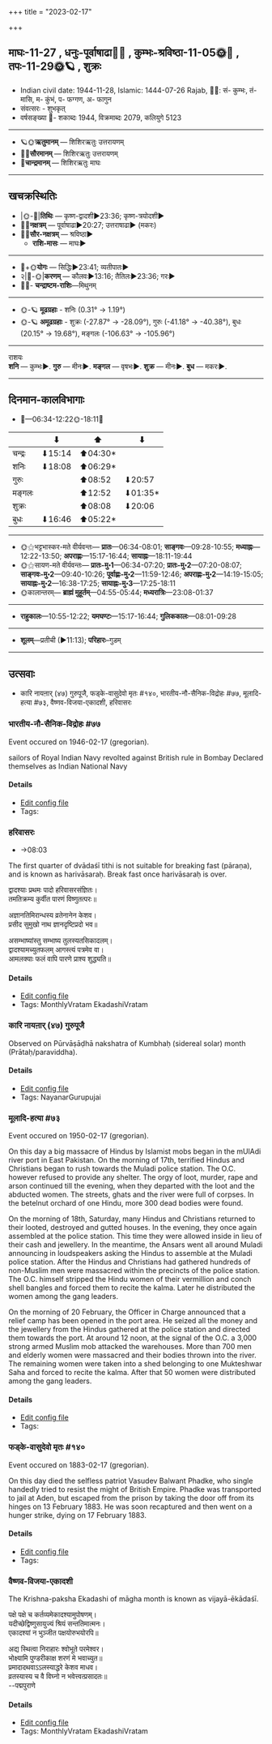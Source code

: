 +++
title = "2023-02-17"

+++
## माघः-11-27  ,  धनुः-पूर्वाषाढा🌛🌌  ,  कुम्भः-श्रविष्ठा-11-05🌞🌌  ,  तपः-11-29🌞🪐  ,  शुक्रः
- Indian civil date: 1944-11-28, Islamic: 1444-07-26 Rajab, 🌌🌞: सं- कुम्भः, तं- मासि, म- कुंभं, प- फग्गण, अ- फागुन
- संवत्सरः - शुभकृत्
- वर्षसङ्ख्या 🌛- शकाब्दः 1944, विक्रमाब्दः 2079, कलियुगे 5123
___________________
- 🪐🌞**ऋतुमानम्** — शिशिरऋतुः उत्तरायणम्
- 🌌🌞**सौरमानम्** — शिशिरऋतुः उत्तरायणम्
- 🌛**चान्द्रमानम्** — शिशिरऋतुः माघः
___________________


## खचक्रस्थितिः
- |🌞-🌛|**तिथिः** — कृष्ण-द्वादशी►23:36; कृष्ण-त्रयोदशी►  
- 🌌🌛**नक्षत्रम्** — पूर्वाषाढा►20:27; उत्तराषाढा► (मकरः)  
- 🌌🌞**सौर-नक्षत्रम्** — श्रविष्ठा►  
  - **राशि-मासः** — माघः► 
___________________
- 🌛+🌞**योगः** — सिद्धिः►23:41; व्यतीपातः►  
- २|🌛-🌞|**करणम्** — कौलवः►13:16; तैतिलः►23:36; गरः►  
- 🌌🌛- **चन्द्राष्टम-राशिः**—मिथुनम्  
___________________
- 🌞-🪐 **मूढग्रहाः** - शनिः (0.31° → 1.19°)
- 🌞-🪐 **अमूढग्रहाः** - शुक्रः (-27.87° → -28.09°), गुरुः (-41.18° → -40.38°), बुधः (20.15° → 19.68°), मङ्गलः (-106.63° → -105.96°)
___________________
राशयः  
**शनि** — कुम्भः►. **गुरु** — मीनः►. **मङ्गल** — वृषभः►. **शुक्र** — मीनः►. **बुध** — मकरः►. 
___________________


## दिनमान-कालविभागाः
- 🌅—06:34-12:22🌞-18:11🌇  

|      |⬇     |⬆     |⬇     |
|------|-----|-----|------|
|चन्द्रः|⬇15:14 |⬆04:30*|     |
|शनिः   |⬇18:08 |⬆06:29*|     |
|गुरुः  |     |⬆08:52 |⬇20:57 |
|मङ्गलः |     |⬆12:52 |⬇01:35*|
|शुक्रः |     |⬆08:08 |⬇20:06 |
|बुधः   |⬇16:46 |⬆05:22*|     |
___________________
- 🌞⚝भट्टभास्कर-मते वीर्यवन्तः— **प्रातः**—06:34-08:01; **साङ्गवः**—09:28-10:55; **मध्याह्नः**—12:22-13:50; **अपराह्णः**—15:17-16:44; **सायाह्नः**—18:11-19:44  
- 🌞⚝सायण-मते वीर्यवन्तः— **प्रातः-मु॰1**—06:34-07:20; **प्रातः-मु॰2**—07:20-08:07; **साङ्गवः-मु॰2**—09:40-10:26; **पूर्वाह्णः-मु॰2**—11:59-12:46; **अपराह्णः-मु॰2**—14:19-15:05; **सायाह्नः-मु॰2**—16:38-17:25; **सायाह्नः-मु॰3**—17:25-18:11  
- 🌞कालान्तरम्— **ब्राह्मं मुहूर्तम्**—04:55-05:44; **मध्यरात्रिः**—23:08-01:37  
___________________
- **राहुकालः**—10:55-12:22; **यमघण्टः**—15:17-16:44; **गुलिककालः**—08:01-09:28  
___________________
- **शूलम्**—प्रतीची (►11:13); **परिहारः**–गुडम्  
___________________

## उत्सवाः
- कारि नायऩार् (४७) गुरुपूजै, फड्के-वासुदेवो मृतः #१४०, भारतीय-नौ-सैनिक-विद्रोहः #७७, मूलादि-हत्या #७३, वैष्णव-विजया-एकादशी, हरिवासरः
### भारतीय-नौ-सैनिक-विद्रोहः #७७

Event occured on 1946-02-17 (gregorian). 

sailors of Royal Indian Navy revolted against British rule in Bombay Declared themselves as Indian National Navy

#### Details
- [Edit config file](https://github.com/jyotisham/adyatithi/blob/master/mahApuruSha/xatra-later/gregorian/day/02/17/bhAratIya-nau-sainika-vidrohaH.toml)
- Tags: 


### हरिवासरः
- →08:03



The first quarter of dvādaśī tithi is not suitable for breaking fast (pāraṇa), and is known as harivāsaraḥ. Break fast once harivāsaraḥ is over.

द्वादश्याः प्रथमः पादो हरिवासरसंज्ञितः।  
तमतिक्रम्य कुर्वीत पारणं विष्णुतत्परः॥  
  
अज्ञानतिमिरान्धस्य व्रतेनानेन केशव।  
प्रसीद सुमुखो नाथ ज्ञानदृष्टिप्रदो भव॥  
  
असम्भाष्यांस्तु सम्भाष्य तुलस्यतसिकादलम्।  
द्वादश्यामच्युतफलम् आगस्त्यं पत्रमेव वा।   
आमलक्याः फलं वापि पारणे प्राश्य शुद्ध्यति॥



#### Details
- [Edit config file](https://github.com/jyotisham/adyatithi/blob/master/time_focus/monthly/ekAdashI/description_only/harivAsaraH.toml)
- Tags: MonthlyVratam EkadashiVratam


### कारि नायऩार् (४७) गुरुपूजै

Observed on Pūrvāṣāḍhā nakshatra of Kumbhaḥ (sidereal solar) month (Prātaḥ/paraviddha). 



#### Details
- [Edit config file](https://github.com/jyotisham/adyatithi/blob/master/mahApuruSha/nAyanAr/sidereal_solar_month/nakshatra/11/20/kAri_nAyan2Ar_%2847%29_gurupUjai.toml)
- Tags: NayanarGurupujai


### मूलादि-हत्या #७३

Event occured on 1950-02-17 (gregorian). 

On this day a big massacre of Hindus by Islamist mobs began in the mUlAdi river port in East Pakistan. On the morning of 17th, terrified Hindus and Christians began to rush towards the Muladi police station. The O.C. however refused to provide any shelter. The orgy of loot, murder, rape and arson continued till the evening, when they departed with the loot and the abducted women. The streets, ghats and the river were full of corpses. In the betelnut orchard of one Hindu, more 300 dead bodies were found.

On the morning of 18th, Saturday, many Hindus and Christians returned to their looted, destroyed and gutted houses. In the evening, they once again assembled at the police station. This time they were allowed inside in lieu of their cash and jewellery. In the meantime, the Ansars went all around Muladi announcing in loudspeakers asking the Hindus to assemble at the Muladi police station. After the Hindus and Christians had gathered hundreds of non-Muslim men were massacred within the precincts of the police station.  The O.C. himself stripped the Hindu women of their vermillion and conch shell bangles and forced them to recite the kalma. Later he distributed the women among the gang leaders.

On the morning of 20 February, the Officer in Charge announced that a relief camp has been opened in the port area. He seized all the money and the jewellery from the Hindus gathered at the police station and directed them towards the port. At around 12 noon, at the signal of the O.C. a 3,000 strong armed Muslim mob attacked the warehouses. More than 700 men and elderly women were massacred and their bodies thrown into the river. The remaining women were taken into a shed belonging to one Mukteshwar Saha and forced to recite the kalma. After that 50 women were distributed among the gang leaders.

#### Details
- [Edit config file](https://github.com/jyotisham/adyatithi/blob/master/mahApuruSha/xatra-later/gregorian/day/02/17/mUlAdi-hatyA.toml)
- Tags: 


### फड्के-वासुदेवो मृतः #१४०

Event occured on 1883-02-17 (gregorian). 

On this day died the selfless patriot Vasudev Balwant Phadke, who single handedly tried to resist the might of British Empire. Phadke was transported to jail at Aden, but escaped from the prison by taking the door off from its hinges on 13 February 1883. He was soon recaptured and then went on a hunger strike, dying on 17 February 1883.

#### Details
- [Edit config file](https://github.com/jyotisham/adyatithi/blob/master/mahApuruSha/xatra-later/gregorian/day/02/17/phaDke-vAsudevo_mRtaH.toml)
- Tags: 


### वैष्णव-विजया-एकादशी



The Krishna-paksha Ekadashi of māgha month is known as vijayā-ēkādaśī.

पक्षे पक्षे च कर्तव्यमेकादश्यामुपोषणम्।  
यदीच्छेद्विष्णुसायुज्यं श्रियं सन्ततिमात्मनः।  
एकादश्यां न भुञ्जीत पक्षयोरुभयोरपि॥  
  
अद्य स्थित्वा निराहारः श्वोभूते परमेश्वर।  
भोक्ष्यामि पुण्डरीकाक्ष शरणं मे भवाच्युत॥  
प्रमादादथवाऽऽलस्याद्धरे केशव माधव।  
व्रतस्यास्य च वै विघ्नो न भवेत्त्वत्प्रसादतः॥  
--पद्मपुराणे



#### Details
- [Edit config file](https://github.com/jyotisham/adyatithi/blob/master/time_focus/monthly/ekAdashI/description_only/vijayA-EkAdazI.toml)
- Tags: MonthlyVratam EkadashiVratam


